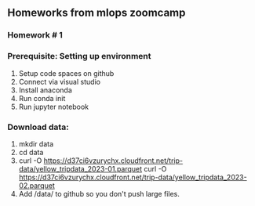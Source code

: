 ## Homeworks from mlops zoomcamp

### Homework # 1
### Prerequisite: Setting up environment
1. Setup code spaces on github
2. Connect via visual studio
3. Install anaconda
4. Run conda init
5. Run jupyter notebook

### Download data:
1. mkdir data
2. cd data
3. curl -O https://d37ci6vzurychx.cloudfront.net/trip-data/yellow_tripdata_2023-01.parquet
curl -O https://d37ci6vzurychx.cloudfront.net/trip-data/yellow_tripdata_2023-02.parquet
4. Add /data/ to github so you don't push large files.